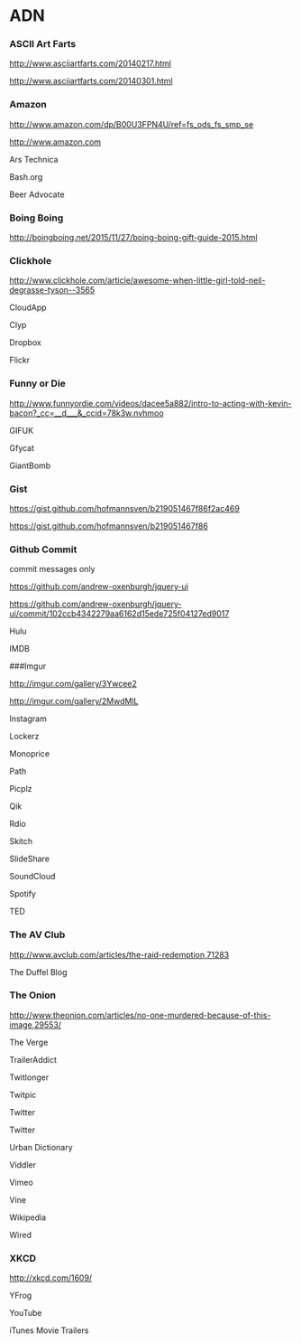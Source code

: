 # ADN

### ASCII Art Farts

 http://www.asciiartfarts.com/20140217.html

 http://www.asciiartfarts.com/20140301.html

### Amazon

 http://www.amazon.com/dp/B00U3FPN4U/ref=fs_ods_fs_smp_se

 http://www.amazon.com


Ars Technica

Bash.org

Beer Advocate

### Boing Boing

 http://boingboing.net/2015/11/27/boing-boing-gift-guide-2015.html

### Clickhole

 http://www.clickhole.com/article/awesome-when-little-girl-told-neil-degrasse-tyson--3565

CloudApp

Clyp

Dropbox

Flickr

### Funny or Die

http://www.funnyordie.com/videos/dacee5a882/intro-to-acting-with-kevin-bacon?_cc=__d___&_ccid=78k3w.nvhmoo

GIFUK

Gfycat

GiantBomb

### Gist

 https://gist.github.com/hofmannsven/b219051467f86f2ac469

 https://gist.github.com/hofmannsven/b219051467f86




### Github Commit
commit messages only

 https://github.com/andrew-oxenburgh/jquery-ui

 https://github.com/andrew-oxenburgh/jquery-ui/commit/102ccb4342279aa6162d15ede725f04127ed9017


Hulu

IMDB

###Imgur

 http://imgur.com/gallery/3Ywcee2

 http://imgur.com/gallery/2MwdMlL

Instagram

Lockerz

Monoprice

Path

Picplz

Qik

Rdio

Skitch

SlideShare

SoundCloud

Spotify

TED

### The AV Club

 http://www.avclub.com/articles/the-raid-redemption,71283

The Duffel Blog

### The Onion

 http://www.theonion.com/articles/no-one-murdered-because-of-this-image,29553/

The Verge

TrailerAddict

Twitlonger

Twitpic

Twitter

Twitter

Urban Dictionary

Viddler

Vimeo

Vine

Wikipedia

Wired

### XKCD
http://xkcd.com/1609/

YFrog

YouTube

iTunes Movie Trailers
